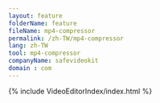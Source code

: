 ```yaml
---
layout: feature
folderName: feature
fileName: mp4-compressor
permalink: /zh-TW/mp4-compressor
lang: zh-TW
tool: mp4-compressor
companyName: safevideokit
domain : com
---
```


{% include VideoEditorIndex/index.html %}

   